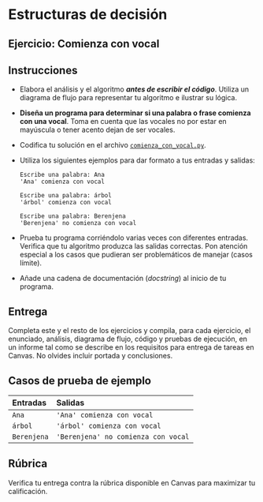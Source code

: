 # Estructuras de decisión

## Ejercicio: Comienza con vocal

## Instrucciones
- Elabora el análisis y el algoritmo ***antes de escribir el código***. Utiliza un diagrama de flujo para representar tu algoritmo e ilustrar su lógica.

- **Diseña un programa para determinar si una palabra o frase comienza con una vocal**. Toma en cuenta que las vocales no por estar en mayúscula o tener acento dejan de ser vocales.

- Codifica tu solución en el archivo [`comienza_con_vocal.py`](/comienza_con_vocal.py).
   
- Utiliza los siguientes ejemplos para dar formato a tus entradas y salidas:
  ```
  Escribe una palabra: Ana
  'Ana' comienza con vocal
  
  Escribe una palabra: árbol
  'árbol' comienza con vocal
  
  Escribe una palabra: Berenjena
  'Berenjena' no comienza con vocal
  ```
  
- Prueba tu programa corriéndolo varias veces con diferentes entradas. Verifica que tu algoritmo produzca las salidas correctas. Pon atención especial a los casos que pudieran ser problemáticos de manejar (casos límite).

- Añade una cadena de documentación (*docstring*) al inicio de tu programa.
  
## Entrega
Completa este y el resto de los ejercicios y compila, para cada ejercicio, el enunciado, análisis, diagrama de flujo, código y pruebas de ejecución, en un informe tal como se describe en los requisitos para entrega de tareas en Canvas. No olvides incluir portada y conclusiones.

## Casos de prueba de ejemplo
| Entradas | Salidas |
|:---------|:--------|
| `Ana` | `'Ana' comienza con vocal` |
| `árbol` | `'árbol' comienza con vocal` |
| `Berenjena`  | `'Berenjena' no comienza con vocal` |

## Rúbrica
Verifica tu entrega contra la rúbrica disponible en Canvas para maximizar tu calificación.
